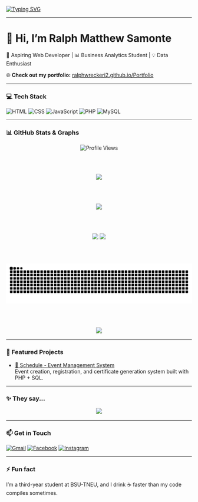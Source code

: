 
<!-- Typing Animation Intro -->
[![Typing SVG](https://readme-typing-svg.herokuapp.com?font=Fira+Code&size=24&duration=4000&pause=1000&color=38BDAE&width=600&lines=Hi+there!+👋;I'm+Ralph+Matthew+Samonte;Aspiring+Web+Developer;Business+Analytics+Student;Data+Enthusiast)](https://git.io/typing-svg)


---

# 👋 Hi, I’m Ralph Matthew Samonte  
🚀 Aspiring Web Developer | 📊 Business Analytics Student | 💡 Data Enthusiast  

🌐 **Check out my portfolio:** [ralphwreckeri2.github.io/Portfolio](https://ralphwreckeri2.github.io/Portfolio/)

---

### 💻 Tech Stack
![HTML](https://img.shields.io/badge/HTML5-E34F26?style=flat-square&logo=html5&logoColor=white) 
![CSS](https://img.shields.io/badge/CSS3-1572B6?style=flat-square&logo=css3&logoColor=white) 
![JavaScript](https://img.shields.io/badge/JavaScript-F7DF1E?style=flat-square&logo=javascript&logoColor=black) 
![PHP](https://img.shields.io/badge/PHP-777BB4?style=flat-square&logo=php&logoColor=white) 
![MySQL](https://img.shields.io/badge/MySQL-4479A1?style=flat-square&logo=mysql&logoColor=white) 

---

### 📊 GitHub Stats & Graphs  

<div align="center">

  <img src="https://komarev.com/ghpvc/?username=RalphWreckeri2&color=blueviolet&style=flat-square" alt="Profile Views" />

  <br><br>
  
  <img height="170" src="https://streak-stats.demolab.com?user=RalphWreckeri2&theme=tokyonight&hide_border=true" />
  
  <br><br>
  
  <img height="170" src="https://github-profile-trophy.vercel.app/?username=RalphWreckeri2&theme=tokyonight&no-frame=true&no-bg=true&row=1&column=6" />

  <br><br>

  <img height="170" src="https://github-readme-stats.vercel.app/api?username=RalphWreckeri2&show_icons=true&theme=tokyonight" />
  <img height="170" src="https://github-readme-stats.vercel.app/api/top-langs/?username=RalphWreckeri2&layout=compact&theme=tokyonight" />

  <br><br>
  
  ![Snake animation](https://raw.githubusercontent.com/RalphWreckeri2/RalphWreckeri2/output/snake.svg)
  
  <br><br>
  
  <img src="https://github-readme-activity-graph.vercel.app/graph?username=RalphWreckeri2&bg_color=1a1b27&color=38bdae&line=6e40c9&point=38bdae&area=true&hide_border=true" />

</div>

---

### 🚀 Featured Projects
- [📅 Schedule - Event Management System](https://github.com/RalphWreckeri2/Schedule)  
  Event creation, registration, and certificate generation system built with PHP + SQL.  

---

### ✨ They say...
<p align="center">
  <img src="https://quotes-github-readme.vercel.app/api?type=horizontal&theme=tokyonight" />
</p>

---

### 📫 Get in Touch
[![Gmail](https://img.shields.io/badge/Gmail-D14836?style=flat-square&logo=gmail&logoColor=white)](mailto:ralphmatthew.samonte@gmail.com)
[![Facebook](https://img.shields.io/badge/Facebook-1877F2?style=flat-square&logo=facebook&logoColor=white)](https://www.facebook.com/ralphmatthew.13)
[![Instagram](https://img.shields.io/badge/Instagram-E4405F?style=flat-square&logo=instagram&logoColor=white)](https://www.instagram.com/mnitheoo/)


---

### ⚡ Fun fact
I’m a third-year student at BSU-TNEU, and I drink ☕ faster than my code compiles sometimes.
